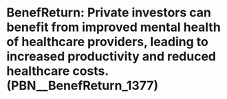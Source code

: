 # BenefReturn: __Private investors can benefit from improved mental health of healthcare providers, leading to increased productivity and reduced healthcare costs.__ (PBN__BenefReturn_1377)

